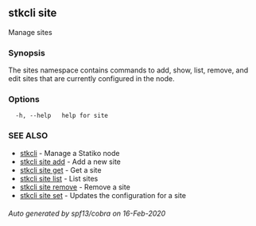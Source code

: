 ## stkcli site

Manage sites

### Synopsis

The sites namespace contains commands to add, show, list, remove, and edit sites that are currently configured in the node.

### Options

```
  -h, --help   help for site
```

### SEE ALSO

* [stkcli](stkcli.md)	 - Manage a Statiko node
* [stkcli site add](stkcli_site_add.md)	 - Add a new site
* [stkcli site get](stkcli_site_get.md)	 - Get a site
* [stkcli site list](stkcli_site_list.md)	 - List sites
* [stkcli site remove](stkcli_site_remove.md)	 - Remove a site
* [stkcli site set](stkcli_site_set.md)	 - Updates the configuration for a site

###### Auto generated by spf13/cobra on 16-Feb-2020

